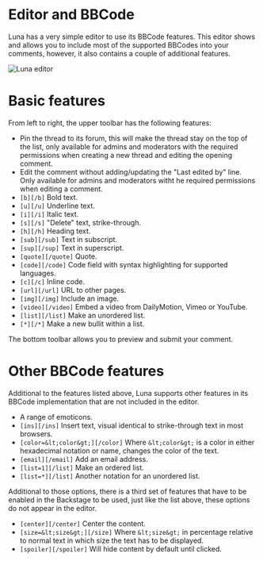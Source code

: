 # Editor and BBCode
Luna has a very simple editor to use its BBCode features. This editor shows and allows you to include most of the supported BBCodes into your comments, however, it also contains a couple of additional features.

![Luna editor](https://getluna.org/docs/img/editor.png)

# Basic features
From left to right, the upper toolbar has the following features:

* Pin the thread to its forum, this will make the thread stay on the top of the list, only available for admins and moderators with the required permissions when creating a new thread and editing the opening comment.
* Edit the comment without adding/updating the &quot;Last edited by&quot; line. Only available for admins and moderators witht he required permissions when editing a comment.
* `[b][/b]` Bold text.
* `[u][/u]` Underline text.
* `[i][/i]` Italic text.
* `[s][/s]` &quot;Delete&quot; text, strike-through.
* `[h][/h]` Heading text.
* `[sub][/sub]` Text in subscript.
* `[sup][/sup]` Text in superscript.
* `[quote][/quote]` Quote.
* `[code][/code]` Code field with syntax highlighting for supported languages.
* `[c][/c]` Inline code.
* `[url][/url]` URL to other pages.
* `[img][/img]` Include an image.
* `[video][/video]` Embed a video from DailyMotion, Vimeo or YouTube.
* `[list][/list]` Make an unordered list.
* `[*][/*]` Make a new bullit within a list.

The bottom toolbar allows you to preview and submit your comment.

# Other BBCode features
Additional to the features listed above, Luna supports other features in its BBCode implementation that are not included in the editor.

* A range of emoticons.
* `[ins][/ins]` Insert text, visual identical to strike-through text in most browsers.
* `[color=&lt;color&gt;][/color]` Where `&lt;color&gt;` is a color in either hexadecimal notation or name, changes the color of the text.
* `[email][/email]` Add an email address.
* `[list=1][/list]` Make an ordered list.
* `[list=*][/list]` Another notation for an unordered list.

Additional to those options, there is a third set of features that have to be enabled in the Backstage to be used, just like the list above, these options do not appear in the editor.

* `[center][/center]` Center the content.
* `[size=&lt;size&gt;][/size]` Where `&lt;size&gt;` in percentage relative to normal text in which size the text has to be displayed.
* `[spoiler][/spoiler]` Will hide content by default until clicked.